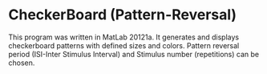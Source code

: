 # CheckerBoard (Pattern-Reversal)
This program was written in MatLab 20121a.
It generates and displays checkerboard patterns with defined sizes and colors.
Pattern reversal period (ISI-Inter Stimulus Interval) and Stimulus number (repetitions) can be chosen.
